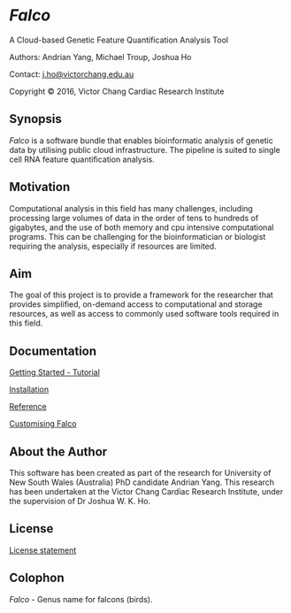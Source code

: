 # _Falco_
A Cloud-based Genetic Feature Quantification Analysis Tool

Authors: Andrian Yang, Michael Troup, Joshua Ho

Contact: j.ho@victorchang.edu.au

Copyright © 2016, Victor Chang Cardiac Research Institute

## Synopsis
_Falco_ is a software bundle that enables bioinformatic analysis of genetic data by utilising public cloud
infrastructure.  The pipeline is suited to single cell RNA feature quantification analysis.

## Motivation
Computational analysis in this field has many challenges, including processing large volumes of data in the order of
tens to hundreds of gigabytes, and the use of both memory and cpu intensive computational programs.  This can be
challenging for the bioinformatician or biologist requiring the analysis, especially if resources are limited.

## Aim
The goal of this project is to provide a framework for the researcher that provides simplified, on-demand access to
computational and storage resources, as well as access to commonly used software tools required in this field.

## Documentation
[Getting Started - Tutorial](https://github.com/VCCRI/Falco/wiki/Tutorial)

[Installation](https://github.com/VCCRI/Falco/wiki/Installation)

[Reference](https://github.com/VCCRI/Falco/wiki/Reference)

[Customising Falco](https://github.com/VCCRI/Falco/wiki/Customisation)

## About the Author
This software has been created as part of the research for University of New South Wales (Australia) PhD candidate
Andrian Yang.  This research has been undertaken at the Victor Chang Cardiac Research Institute, under the supervision
of Dr Joshua W. K. Ho.

## License
[License statement](https://github.com/VCCRI/Falco/wiki/LICENSE)

## Colophon
_Falco_ - Genus name for falcons (birds).  
